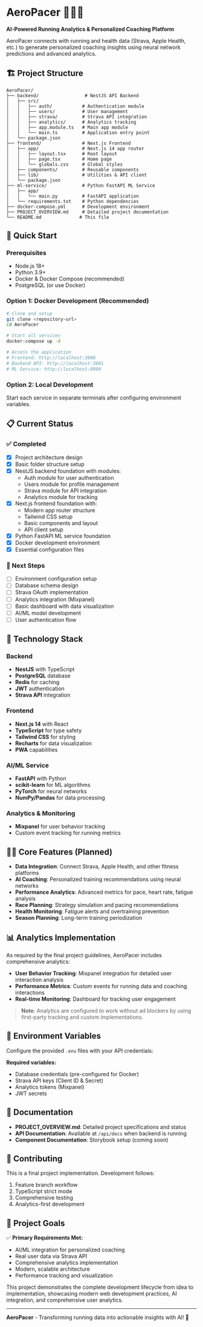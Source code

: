 # AeroPacer 🏃‍♂️💨

**AI-Powered Running Analytics & Personalized Coaching Platform**

AeroPacer connects with running and health data (Strava, Apple Health, etc.) to generate personalized coaching insights using neural network predictions and advanced analytics.

## 🏗️ Project Structure

```
AeroPacer/
├── backend/                 # NestJS API Backend
│   ├── src/
│   │   ├── auth/           # Authentication module
│   │   ├── users/          # User management
│   │   ├── strava/         # Strava API integration
│   │   ├── analytics/      # Analytics tracking
│   │   ├── app.module.ts   # Main app module
│   │   └── main.ts         # Application entry point
│   └── package.json
├── frontend/               # Next.js Frontend
│   ├── app/                # Next.js 14 app router
│   │   ├── layout.tsx      # Root layout
│   │   ├── page.tsx        # Home page
│   │   └── globals.css     # Global styles
│   ├── components/         # Reusable components
│   ├── lib/                # Utilities & API client
│   └── package.json
├── ml-service/             # Python FastAPI ML Service
│   ├── app/
│   │   └── main.py         # FastAPI application
│   └── requirements.txt    # Python dependencies
├── docker-compose.yml      # Development environment
├── PROJECT_OVERVIEW.md     # Detailed project documentation
└── README.md              # This file
```

## 🚀 Quick Start

### Prerequisites
- Node.js 18+ 
- Python 3.9+
- Docker & Docker Compose (recommended)
- PostgreSQL (or use Docker)

### Option 1: Docker Development (Recommended)
```bash
# Clone and setup
git clone <repository-url>
cd AeroPacer

# Start all services
docker-compose up -d

# Access the application
# Frontend: http://localhost:3000
# Backend API: http://localhost:3001
# ML Service: http://localhost:8000
```

### Option 2: Local Development

Start each service in separate terminals after configuring environment variables.

## 📋 Current Status

### ✅ Completed
- [x] Project architecture design
- [x] Basic folder structure setup
- [x] NestJS backend foundation with modules:
  - Auth module for user authentication
  - Users module for profile management
  - Strava module for API integration
  - Analytics module for tracking
- [x] Next.js frontend foundation with:
  - Modern app router structure
  - Tailwind CSS setup
  - Basic components and layout
  - API client setup
- [x] Python FastAPI ML service foundation
- [x] Docker development environment
- [x] Essential configuration files

### 🚧 Next Steps
- [ ] Environment configuration setup
- [ ] Database schema design
- [ ] Strava OAuth implementation
- [ ] Analytics integration (Mixpanel)
- [ ] Basic dashboard with data visualization
- [ ] AI/ML model development
- [ ] User authentication flow

## 🔧 Technology Stack

### Backend
- **NestJS** with TypeScript
- **PostgreSQL** database
- **Redis** for caching
- **JWT** authentication
- **Strava API** integration

### Frontend  
- **Next.js 14** with React
- **TypeScript** for type safety
- **Tailwind CSS** for styling
- **Recharts** for data visualization
- **PWA** capabilities

### AI/ML Service
- **FastAPI** with Python
- **scikit-learn** for ML algorithms
- **PyTorch** for neural networks
- **NumPy/Pandas** for data processing

### Analytics & Monitoring
- **Mixpanel** for user behavior tracking
- Custom event tracking for running metrics

## 🏃‍♂️ Core Features (Planned)

- **Data Integration**: Connect Strava, Apple Health, and other fitness platforms
- **AI Coaching**: Personalized training recommendations using neural networks
- **Performance Analytics**: Advanced metrics for pace, heart rate, fatigue analysis
- **Race Planning**: Strategy simulation and pacing recommendations
- **Health Monitoring**: Fatigue alerts and overtraining prevention
- **Season Planning**: Long-term training periodization

## 📊 Analytics Implementation

As required by the final project guidelines, AeroPacer includes comprehensive analytics:

- **User Behavior Tracking**: Mixpanel integration for detailed user interaction analysis
- **Performance Metrics**: Custom events for running data and coaching interactions
- **Real-time Monitoring**: Dashboard for tracking user engagement

> **Note**: Analytics are configured to work without ad blockers by using first-party tracking and custom implementations.

## 🔐 Environment Variables

Configure the provided `.env` files with your API credentials:

**Required variables:**
- Database credentials (pre-configured for Docker)
- Strava API keys (Client ID & Secret)
- Analytics tokens (Mixpanel)
- JWT secrets

## 📖 Documentation

- **PROJECT_OVERVIEW.md**: Detailed project specifications and status
- **API Documentation**: Available at `/api/docs` when backend is running
- **Component Documentation**: Storybook setup (coming soon)

## 🤝 Contributing

This is a final project implementation. Development follows:
1. Feature branch workflow
2. TypeScript strict mode
3. Comprehensive testing
4. Analytics-first development

## 🎯 Project Goals

✅ **Primary Requirements Met:**
- AI/ML integration for personalized coaching
- Real user data via Strava API
- Comprehensive analytics implementation
- Modern, scalable architecture
- Performance tracking and visualization

This project demonstrates the complete development lifecycle from idea to implementation, showcasing modern web development practices, AI integration, and comprehensive user analytics.

---

**AeroPacer** - Transforming running data into actionable insights with AI! 🚀
